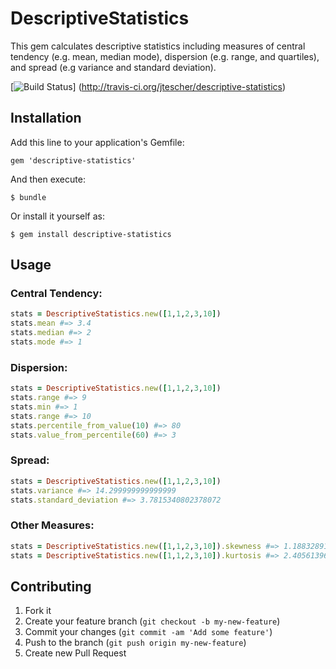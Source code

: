 # DescriptiveStatistics

This gem calculates descriptive statistics including measures of central tendency (e.g. mean, median mode), dispersion
(e.g. range, and quartiles), and spread (e.g variance and standard deviation).

[![Build Status](https://secure.travis-ci.org/jtescher/descriptive-statistics.png)]
(http://travis-ci.org/jtescher/descriptive-statistics)
## Installation

Add this line to your application's Gemfile:

    gem 'descriptive-statistics'

And then execute:

    $ bundle

Or install it yourself as:

    $ gem install descriptive-statistics

## Usage

### Central Tendency:
```ruby
stats = DescriptiveStatistics.new([1,1,2,3,10])
stats.mean #=> 3.4
stats.median #=> 2
stats.mode #=> 1
```

### Dispersion:
```ruby
stats = DescriptiveStatistics.new([1,1,2,3,10])
stats.range #=> 9
stats.min #=> 1
stats.range #=> 10
stats.percentile_from_value(10) #=> 80
stats.value_from_percentile(60) #=> 3
```

### Spread:
```ruby
stats = DescriptiveStatistics.new([1,1,2,3,10])
stats.variance #=> 14.299999999999999
stats.standard_deviation #=> 3.7815340802378072
```

### Other Measures:
```ruby
stats = DescriptiveStatistics.new([1,1,2,3,10]).skewness #=> 1.188328915820243
stats = DescriptiveStatistics.new([1,1,2,3,10]).kurtosis #=> 2.405613966453127
```

## Contributing

1. Fork it
2. Create your feature branch (`git checkout -b my-new-feature`)
3. Commit your changes (`git commit -am 'Add some feature'`)
4. Push to the branch (`git push origin my-new-feature`)
5. Create new Pull Request
